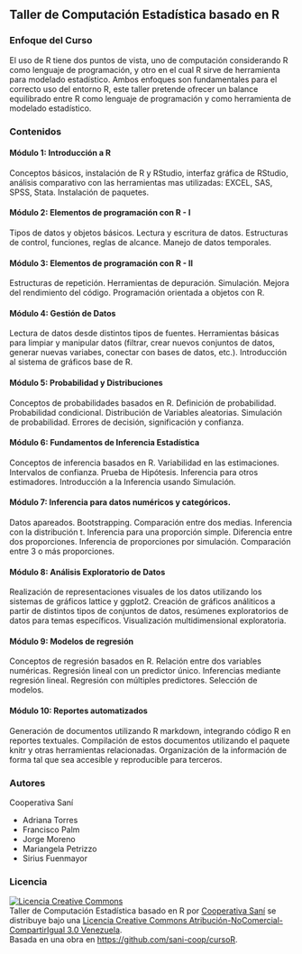 ## Taller de Computación Estadística basado en R


### Enfoque del Curso

El uso de R tiene dos puntos de vista, uno de computación considerando R como lenguaje de programación, y otro en el cual R sirve de herramienta para modelado estadístico. Ambos enfoques son fundamentales para el correcto uso del entorno R, este taller pretende ofrecer un balance equilibrado entre R como lenguaje de programación y como herramienta de modelado estadístico.

### Contenidos

#### Módulo 1: Introducción a R

Conceptos básicos, instalación de R y RStudio, interfaz gráfica de RStudio, análisis comparativo con las herramientas mas utilizadas: EXCEL, SAS, SPSS, Stata. Instalación de paquetes.

#### Módulo 2: Elementos de programación con R - I

Tipos de datos y objetos básicos. Lectura y escritura de datos. Estructuras de control, funciones, reglas de alcance. Manejo de datos temporales.

#### Módulo 3: Elementos de programación con R - II

Estructuras de repetición. Herramientas de depuración. Simulación. Mejora del rendimiento del código. Programación orientada a objetos con R.

#### Módulo 4: Gestión de Datos

Lectura de datos desde distintos tipos de fuentes. Herramientas básicas para limpiar y manipular datos (filtrar, crear nuevos conjuntos de datos, generar nuevas variabes, conectar con bases de datos, etc.). Introducción al sistema de gráficos base de R.

#### Módulo 5: Probabilidad y Distribuciones

Conceptos de probabilidades basados en R. Definición de probabilidad. Probabilidad condicional. Distribución de Variables aleatorias. Simulación de probabilidad. Errores de decisión, significación y confianza.

#### Módulo 6: Fundamentos de Inferencia Estadística

Conceptos de inferencia basados en R. Variabilidad en las estimaciones. Intervalos de confianza. Prueba de Hipótesis. Inferencia para otros estimadores. Introducción a la Inferencia usando Simulación.

#### Módulo 7: Inferencia para datos numéricos y categóricos.

Datos apareados. Bootstrapping. Comparación entre dos medias. Inferencia con la distribución t. Inferencia para una proporción simple. Diferencia entre dos proporciones. Inferencia de proporciones por simulación. Comparación entre 3 o más proporciones.

#### Módulo 8: Análisis Exploratorio de Datos

Realización de representaciones visuales de los datos utilizando los sistemas de gráficos lattice y ggplot2. Creación de gráficos análiticos a partir de distintos tipos de conjuntos de datos, resúmenes exploratorios de datos para temas específicos. Visualización multidimensional exploratoria.

#### Módulo 9: Modelos de regresión

Conceptos de regresión basados en R. Relación entre dos variables numéricas. Regresión lineal con un predictor único. Inferencias mediante regresión lineal. Regresión con múltiples predictores. Selección de modelos.

#### Módulo 10: Reportes automatizados

Generación de documentos utilizando R markdown, integrando código R en reportes textuales. Compilación de estos documentos utilizando el paquete knitr y otras herramientas relacionadas. Organización de la información de forma tal que sea accesible y reproducible para terceros.

### Autores

Cooperativa Saní

 * Adriana Torres
 * Francisco Palm
 * Jorge Moreno
 * Mariangela Petrizzo
 * Sirius Fuenmayor


### Licencia

<a rel="license" href="http://creativecommons.org/licenses/by-nc-sa/3.0/ve/"><img alt="Licencia Creative Commons" style="border-width:0" src="https://i.creativecommons.org/l/by-nc-sa/3.0/ve/88x31.png" /></a><br /><span xmlns:dct="http://purl.org/dc/terms/" property="dct:title">Taller de Computación Estadística basado en R</span> por <a xmlns:cc="http://creativecommons.org/ns#" href="http://sani.org.ve" property="cc:attributionName" rel="cc:attributionURL">Cooperativa Saní</a> se distribuye bajo una <a rel="license" href="http://creativecommons.org/licenses/by-nc-sa/3.0/ve/">Licencia Creative Commons Atribución-NoComercial-CompartirIgual 3.0 Venezuela</a>.<br />Basada en una obra en <a xmlns:dct="http://purl.org/dc/terms/" href="https://github.com/sani-coop/cursoR" rel="dct:source">https://github.com/sani-coop/cursoR</a>.
